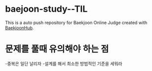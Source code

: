# baejoon-study--TIL
This is a auto push repository for Baekjoon Online Judge created with [BaekjoonHub](https://github.com/BaekjoonHub/BaekjoonHub).

# 문제를 풀때 유의해야 하는 점
-중복은 일단 날리자
-설계를 해서 최소한 방법적인 기준을 세워라
